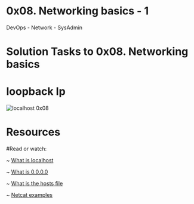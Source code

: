 # 0x08. Networking basics - 1

  DevOps - Network - SysAdmin

# Solution Tasks to 0x08. Networking basics

# loopback Ip

![localhost 0x08](https://user-images.githubusercontent.com/109864961/216468438-eff3e5e4-dc5e-4125-bbed-4d83b5004006.png)

# Resources

#Read or watch:

~ [What is localhost](https://en.wikipedia.org/wiki/Localhost)

~ [What is 0.0.0.0](https://en.wikipedia.org/wiki/0.0.0.0)

~ [What is the hosts file](https://www.makeuseof.com/tag/modify-manage-hosts-file-linux/)

~ [Netcat examples](https://www.thegeekstuff.com/2012/04/nc-command-examples/)

